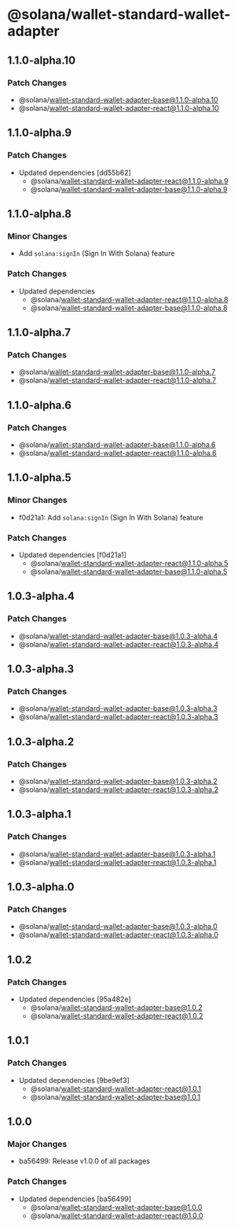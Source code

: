 # @solana/wallet-standard-wallet-adapter

## 1.1.0-alpha.10

### Patch Changes

-   @solana/wallet-standard-wallet-adapter-base@1.1.0-alpha.10
-   @solana/wallet-standard-wallet-adapter-react@1.1.0-alpha.10

## 1.1.0-alpha.9

### Patch Changes

-   Updated dependencies [dd55b62]
    -   @solana/wallet-standard-wallet-adapter-react@1.1.0-alpha.9
    -   @solana/wallet-standard-wallet-adapter-base@1.1.0-alpha.9

## 1.1.0-alpha.8

### Minor Changes

-   Add `solana:signIn` (Sign In With Solana) feature

### Patch Changes

-   Updated dependencies
    -   @solana/wallet-standard-wallet-adapter-react@1.1.0-alpha.8
    -   @solana/wallet-standard-wallet-adapter-base@1.1.0-alpha.8

## 1.1.0-alpha.7

### Patch Changes

-   @solana/wallet-standard-wallet-adapter-base@1.1.0-alpha.7
-   @solana/wallet-standard-wallet-adapter-react@1.1.0-alpha.7

## 1.1.0-alpha.6

### Patch Changes

-   @solana/wallet-standard-wallet-adapter-base@1.1.0-alpha.6
-   @solana/wallet-standard-wallet-adapter-react@1.1.0-alpha.6

## 1.1.0-alpha.5

### Minor Changes

-   f0d21a1: Add `solana:signIn` (Sign In With Solana) feature

### Patch Changes

-   Updated dependencies [f0d21a1]
    -   @solana/wallet-standard-wallet-adapter-react@1.1.0-alpha.5
    -   @solana/wallet-standard-wallet-adapter-base@1.1.0-alpha.5

## 1.0.3-alpha.4

### Patch Changes

-   @solana/wallet-standard-wallet-adapter-base@1.0.3-alpha.4
-   @solana/wallet-standard-wallet-adapter-react@1.0.3-alpha.4

## 1.0.3-alpha.3

### Patch Changes

-   @solana/wallet-standard-wallet-adapter-base@1.0.3-alpha.3
-   @solana/wallet-standard-wallet-adapter-react@1.0.3-alpha.3

## 1.0.3-alpha.2

### Patch Changes

-   @solana/wallet-standard-wallet-adapter-base@1.0.3-alpha.2
-   @solana/wallet-standard-wallet-adapter-react@1.0.3-alpha.2

## 1.0.3-alpha.1

### Patch Changes

-   @solana/wallet-standard-wallet-adapter-base@1.0.3-alpha.1
-   @solana/wallet-standard-wallet-adapter-react@1.0.3-alpha.1

## 1.0.3-alpha.0

### Patch Changes

-   @solana/wallet-standard-wallet-adapter-base@1.0.3-alpha.0
-   @solana/wallet-standard-wallet-adapter-react@1.0.3-alpha.0

## 1.0.2

### Patch Changes

-   Updated dependencies [95a482e]
    -   @solana/wallet-standard-wallet-adapter-base@1.0.2
    -   @solana/wallet-standard-wallet-adapter-react@1.0.2

## 1.0.1

### Patch Changes

-   Updated dependencies [9be9ef3]
    -   @solana/wallet-standard-wallet-adapter-react@1.0.1
    -   @solana/wallet-standard-wallet-adapter-base@1.0.1

## 1.0.0

### Major Changes

-   ba56499: Release v1.0.0 of all packages

### Patch Changes

-   Updated dependencies [ba56499]
    -   @solana/wallet-standard-wallet-adapter-base@1.0.0
    -   @solana/wallet-standard-wallet-adapter-react@1.0.0
